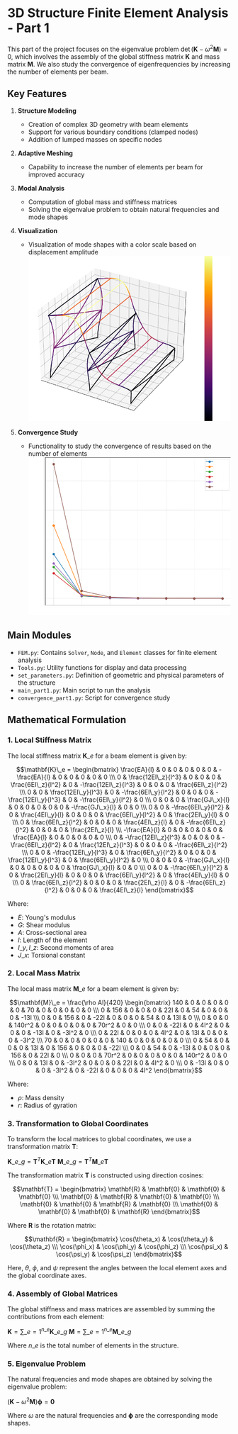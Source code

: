 # 3D Structure Finite Element Analysis - Part 1

This part of the project focuses on the eigenvalue problem $\displaystyle \det(\mathbf{K} - \omega^2 \mathbf{M}) = 0$, which involves the assembly of the global stiffness matrix $\mathbf{K}$ and mass matrix $\mathbf{M}$. We also study the convergence of eigenfrequencies by increasing the number of elements per beam.

## Key Features

1. **Structure Modeling**
   - Creation of complex 3D geometry with beam elements
   - Support for various boundary conditions (clamped nodes)
   - Addition of lumped masses on specific nodes

2. **Adaptive Meshing**
   - Capability to increase the number of elements per beam for improved accuracy

3. **Modal Analysis**
   - Computation of global mass and stiffness matrices
   - Solving the eigenvalue problem to obtain natural frequencies and mode shapes

4. **Visualization**
   - Visualization of mode shapes with a color scale based on displacement amplitude
   ![mode](Pictures/mode_shape.png)

5. **Convergence Study**
   - Functionality to study the convergence of results based on the number of elements
   ![convergence](Pictures/convergence_part1.png)

## Main Modules

- `FEM.py`: Contains `Solver`, `Node`, and `Element` classes for finite element analysis
- `Tools.py`: Utility functions for display and data processing
- `set_parameters.py`: Definition of geometric and physical parameters of the structure
- `main_part1.py`: Main script to run the analysis
- `convergence_part1.py`: Script for convergence study

## Mathematical Formulation

### 1. Local Stiffness Matrix

The local stiffness matrix $\mathbf{K}\_e$ for a beam element is given by:

```math
\mathbf{K}\_e = \begin{bmatrix}
\frac{EA}{l} & 0 & 0 & 0 & 0 & 0 & -\frac{EA}{l} & 0 & 0 & 0 & 0 & 0 \\\
0 & \frac{12EI\_z}{l^3} & 0 & 0 & 0 & \frac{6EI\_z}{l^2} & 0 & -\frac{12EI\_z}{l^3} & 0 & 0 & 0 & \frac{6EI\_z}{l^2} \\\
0 & 0 & \frac{12EI\_y}{l^3} & 0 & -\frac{6EI\_y}{l^2} & 0 & 0 & 0 & -\frac{12EI\_y}{l^3} & 0 & -\frac{6EI\_y}{l^2} & 0 \\\
0 & 0 & 0 & \frac{GJ\_x}{l} & 0 & 0 & 0 & 0 & 0 & -\frac{GJ\_x}{l} & 0 & 0 \\\
0 & 0 & -\frac{6EI\_y}{l^2} & 0 & \frac{4EI\_y}{l} & 0 & 0 & 0 & \frac{6EI\_y}{l^2} & 0 & \frac{2EI\_y}{l} & 0 \\\
0 & \frac{6EI\_z}{l^2} & 0 & 0 & 0 & \frac{4EI\_z}{l} & 0 & -\frac{6EI\_z}{l^2} & 0 & 0 & 0 & \frac{2EI\_z}{l} \\\
-\frac{EA}{l} & 0 & 0 & 0 & 0 & 0 & \frac{EA}{l} & 0 & 0 & 0 & 0 & 0 \\\
0 & -\frac{12EI\_z}{l^3} & 0 & 0 & 0 & -\frac{6EI\_z}{l^2} & 0 & \frac{12EI\_z}{l^3} & 0 & 0 & 0 & -\frac{6EI\_z}{l^2} \\\
0 & 0 & -\frac{12EI\_y}{l^3} & 0 & \frac{6EI\_y}{l^2} & 0 & 0 & 0 & \frac{12EI\_y}{l^3} & 0 & \frac{6EI\_y}{l^2} & 0 \\\
0 & 0 & 0 & -\frac{GJ\_x}{l} & 0 & 0 & 0 & 0 & 0 & \frac{GJ\_x}{l} & 0 & 0 \\\
0 & 0 & -\frac{6EI\_y}{l^2} & 0 & \frac{2EI\_y}{l} & 0 & 0 & 0 & \frac{6EI\_y}{l^2} & 0 & \frac{4EI\_y}{l} & 0 \\\
0 & \frac{6EI\_z}{l^2} & 0 & 0 & 0 & \frac{2EI\_z}{l} & 0 & -\frac{6EI\_z}{l^2} & 0 & 0 & 0 & \frac{4EI\_z}{l}
\end{bmatrix}
```

Where:
- $E$: Young's modulus
- $G$: Shear modulus
- $A$: Cross-sectional area
- $l$: Length of the element
- $I\_y, I\_z$: Second moments of area
- $J\_x$: Torsional constant

### 2. Local Mass Matrix

The local mass matrix $\mathbf{M}\_e$ for a beam element is given by:

```math
\mathbf{M}\_e = \frac{\rho Al}{420} \begin{bmatrix}
140 & 0 & 0 & 0 & 0 & 0 & 70 & 0 & 0 & 0 & 0 & 0 \\\
0 & 156 & 0 & 0 & 0 & 22l & 0 & 54 & 0 & 0 & 0 & -13l \\\
0 & 0 & 156 & 0 & -22l & 0 & 0 & 0 & 54 & 0 & 13l & 0 \\\
0 & 0 & 0 & 140r^2 & 0 & 0 & 0 & 0 & 0 & 70r^2 & 0 & 0 \\\
0 & 0 & -22l & 0 & 4l^2 & 0 & 0 & 0 & -13l & 0 & -3l^2 & 0 \\\
0 & 22l & 0 & 0 & 0 & 4l^2 & 0 & 13l & 0 & 0 & 0 & -3l^2 \\\
70 & 0 & 0 & 0 & 0 & 0 & 140 & 0 & 0 & 0 & 0 & 0 \\\
0 & 54 & 0 & 0 & 0 & 13l & 0 & 156 & 0 & 0 & 0 & -22l \\\
0 & 0 & 54 & 0 & -13l & 0 & 0 & 0 & 156 & 0 & 22l & 0 \\\
0 & 0 & 0 & 70r^2 & 0 & 0 & 0 & 0 & 0 & 140r^2 & 0 & 0 \\\
0 & 0 & 13l & 0 & -3l^2 & 0 & 0 & 0 & 22l & 0 & 4l^2 & 0 \\\
0 & -13l & 0 & 0 & 0 & -3l^2 & 0 & -22l & 0 & 0 & 0 & 4l^2
\end{bmatrix}
```

Where:
- $\rho$: Mass density
- $r$: Radius of gyration

### 3. Transformation to Global Coordinates

To transform the local matrices to global coordinates, we use a transformation matrix $\mathbf{T}$:

$\displaystyle \mathbf{K}\_{e\_g} = \mathbf{T}^T \mathbf{K}\_e \mathbf{T}$
$\displaystyle \mathbf{M}\_{e\_g} = \mathbf{T}^T \mathbf{M}\_e \mathbf{T}$

The transformation matrix $\mathbf{T}$ is constructed using direction cosines:
```math
\mathbf{T} = \begin{bmatrix}
\mathbf{R} & \mathbf{0} & \mathbf{0} & \mathbf{0} \\\
\mathbf{0} & \mathbf{R} & \mathbf{0} & \mathbf{0} \\\
\mathbf{0} & \mathbf{0} & \mathbf{R} & \mathbf{0} \\\
\mathbf{0} & \mathbf{0} & \mathbf{0} & \mathbf{R}
\end{bmatrix}
```

Where $\mathbf{R}$ is the rotation matrix:
```math
\mathbf{R} = \begin{bmatrix}
\cos(\theta_x) & \cos(\theta_y) & \cos(\theta_z) \\\
\cos(\phi_x) & \cos(\phi_y) & \cos(\phi_z) \\\
\cos(\psi_x) & \cos(\psi_y) & \cos(\psi_z)
\end{bmatrix}
```
Here, $\theta$, $\phi$, and $\psi$ represent the angles between the local element axes and the global coordinate axes.

### 4. Assembly of Global Matrices

The global stiffness and mass matrices are assembled by summing the contributions from each element:

 $\displaystyle \mathbf{K} = \sum\_{e=1}^{n\_e} \mathbf{K}\_{e\_g}$
 $\displaystyle \mathbf{M} = \sum\_{e=1}^{n\_e} \mathbf{M}\_{e\_g}$

Where $n\_e$ is the total number of elements in the structure.

### 5. Eigenvalue Problem

The natural frequencies and mode shapes are obtained by solving the eigenvalue problem:

$\displaystyle (\mathbf{K} - \omega^2 \mathbf{M}) \mathbf{\phi} = \mathbf{0}$

Where $\omega$ are the natural frequencies and $\mathbf{\phi}$ are the corresponding mode shapes.
